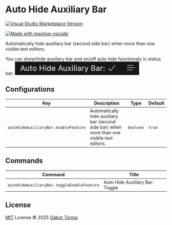 # Auto Hide Auxiliary Bar

<a href="https://marketplace.visualstudio.com/items?itemName=gabortorma.auto-hide-auxiliary-bar" target="__blank"><img src="https://img.shields.io/visual-studio-marketplace/v/gabortorma.auto-hide-auxiliary-bar.svg?color=eee&amp;label=VS%20Code%20Marketplace&logo=visual-studio-code" alt="Visual Studio Marketplace Version" /></a>

<a href="https://kermanx.github.io/reactive-vscode/" target="__blank"><img src="https://img.shields.io/badge/made_with-reactive--vscode-%23007ACC?style=flat&labelColor=%23229863"  alt="Made with reactive-vscode" /></a>

Automatically hide auxiliary bar (second side bar) when more than one visible text editors.

You can show/hide auxiliary bar and on/off auto hide functionaly in status bar:
![Status bar example](res/status.png)

## Configurations

<!-- configs -->

| Key                                  | Description                                                                                 | Type      | Default |
| ------------------------------------ | ------------------------------------------------------------------------------------------- | --------- | ------- |
| `autoHideAuxiliaryBar.enableFeature` | Automatically hide auxiliary bar (second side bar) when more than one visible text editors. | `boolean` | `true`  |

<!-- configs -->

## Commands

<!-- commands -->

| Command                                    | Title                           |
| ------------------------------------------ | ------------------------------- |
| `autoHideAuxiliaryBar.toggleEnableFeature` | Auto Hide Auxiliary Bar: Toggle |

<!-- commands -->

## License

[MIT](./LICENSE.md) License © 2025 [Gábor Torma](https://github.com/gabortorma)

